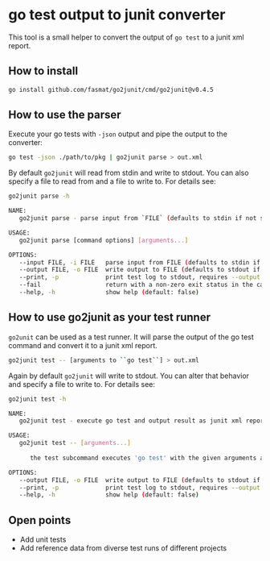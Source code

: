 # go test output to junit converter

This tool is a small helper to convert the output of `go test` to a junit xml report.

## How to install

```bash
go install github.com/fasmat/go2junit/cmd/go2junit@v0.4.5
```

## How to use the parser

Execute your go tests with `-json` output and pipe the output to the converter:

```bash
go test -json ./path/to/pkg | go2junit parse > out.xml
```

By default `go2junit` will read from stdin and write to stdout. You can also specify a file to read from and a file to write to. For details see:

```bash
go2junit parse -h

NAME:
   go2junit parse - parse input from `FILE` (defaults to stdin if not set)

USAGE:
   go2junit parse [command options] [arguments...]

OPTIONS:
   --input FILE, -i FILE   parse input from FILE (defaults to stdin if not set)
   --output FILE, -o FILE  write output to FILE (defaults to stdout if not set)
   --print, -p             print test log to stdout, requires --output to be set or junit report will be discarded (default: false)
   --fail                  return with a non-zero exit status in the case a parsed test failed (default: false)
   --help, -h              show help (default: false)
```

## How to use go2junit as your test runner

`go2unit` can be used as a test runner. It will parse the output of the go test command and convert it to a junit xml report.

```bash
go2junit test -- [arguments to ``go test``] > out.xml
```

Again by default `go2junit` will write to stdout. You can alter that behavior and specify a file to write to. For details see:

```bash
go2junit test -h

NAME:
   go2junit test - execute go test and output result as junit xml report

USAGE:
   go2junit test -- [arguments...]
   
      the test subcommand executes 'go test' with the given arguments and directly converts its output to junit xml

OPTIONS:
   --output FILE, -o FILE  write output to FILE (defaults to stdout if not set)
   --print, -p             print test log to stdout, requires --output to be set or junit report will be discarded (default: false)
   --help, -h              show help (default: false)
```

## Open points

* Add unit tests
* Add reference data from diverse test runs of different projects
